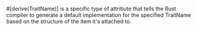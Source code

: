 #[derive(TraitName)] is a specific type of attribute that tells the Rust compiler to generate a default implementation for the specified TraitName based on
the structure of the item it's attached to.
